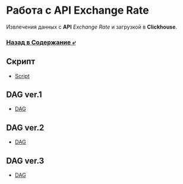 # Работа с API Exchange Rate
Извлечения данных с **API** _Exchange Rate_ и загрузкой в **Clickhouse**. 

### [Назад в Содержание ⤶](https://github.com/adrianhel/exchange_rate)

## Скрипт
- [Script](scripts/xg_script.py)

## DAG ver.1
- [DAG](dags/xg_dag.py)

## DAG ver.2
- [DAG](dags/xg_dag_v2.py)

## DAG ver.3
- [DAG](dags/xg_dag_v3.py)